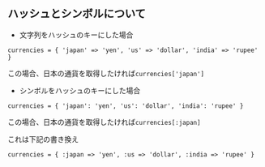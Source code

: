 ## ハッシュとシンボルについて
- 文字列をハッシュのキーにした場合
```
currencies = { 'japan' => 'yen', 'us' => 'dollar', 'india' => 'rupee' }
```
この場合、日本の通貨を取得したければ`currencies['japan']`

- シンボルをハッシュのキーにした場合
```
currencies = { 'japan': 'yen', 'us': 'dollar', 'india': 'rupee' }
```
この場合、日本の通貨を取得したければ`currencies[:japan]`  

これは下記の書き換え
```
currencies = { :japan => 'yen', :us => 'dollar', :india => 'rupee' }
```
